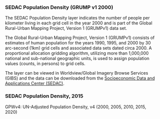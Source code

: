 ### SEDAC Population Density (GRUMP v1 2000)

The SEDAC Population Density layer indicates the  number of people per kilometer living in each grid cell in the year 2000 and is part of  the Global Rural-Urban Mapping Project, Version 1 (GRUMPv1) data set.

The Global Rural-Urban Mapping Project, Version 1 (GRUMPv1) consists of estimates of human population for the years 1990, 1995, and 2000 by 30 arc-second (1km) grid cells and associated data sets dated circa 2000. A proportional allocation gridding algorithm, utilizing more than 1,000,000 national and sub-national geographic units, is used to assign population values (counts, in persons) to grid cells.

The layer can be viewed in Worldview/Global Imagery Browse Services (GIBS) and the data can be downloaded from the [Socioeconomic Data and Applications Center (SEDAC)](http://sedac.ciesin.columbia.edu/data/set/grump-v1-population-density).   

### SEDAC Population Density, 2015
GPWv4: UN-Adjusted Population Density, v4 (2000, 2005, 2010, 2015, 2020)
